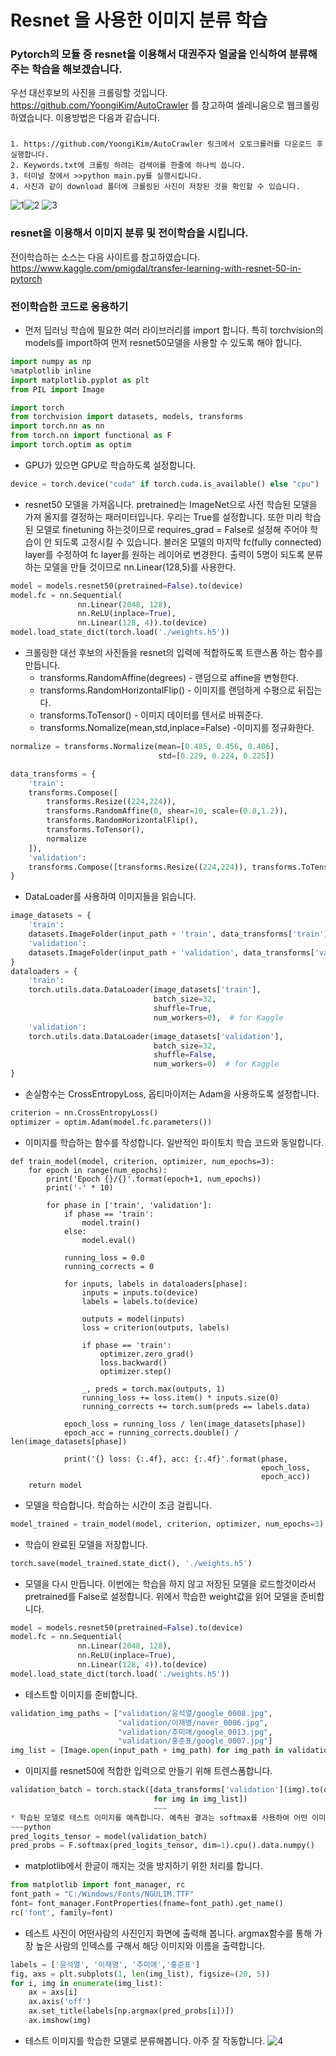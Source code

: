 # Resnet 을 사용한 이미지 분류 학습
### Pytorch의 모듈 중 resnet을 이용해서 대권주자 얼굴을 인식하여 분류해주는 학습을 해보겠습니다.

우선 대선후보의 사진을 크롤링할 것입니다.
https://github.com/YoongiKim/AutoCrawler 를 참고하여 셀레니움으로 웹크롤링 하였습니다.
이용방법은 다음과 같습니다. 

### 
    1. https://github.com/YoongiKim/AutoCrawler 링크에서 오토크롤러를 다운로드 후 실행합니다.
    2. Keywords.txt에 크롤링 하려는 검색어를 한줄에 하나씩 씁니다.
    3. 터미널 창에서 >>python main.py를 실행시킵니다.
    4. 사진과 같이 download 폴더에 크롤링된 사진이 저장된 것을 확인할 수 있습니다.


![1](https://user-images.githubusercontent.com/91925500/135967339-bc168828-0034-4791-9664-30af59af6a8c.png)![2](https://user-images.githubusercontent.com/91925500/135967370-f6b59d7c-53b2-4157-851e-6a668a065fa1.png)
![3](https://user-images.githubusercontent.com/91925500/135967580-25f99b40-ed80-4ff9-899e-0d2ee537d2eb.png)


### resnet을 이용해서 이미지 분류 및 전이학습을 시킵니다.
전이학습하는 소스는 다음 사이트를 참고하였습니다.
https://www.kaggle.com/pmigdal/transfer-learning-with-resnet-50-in-pytorch
### 전이학습한 코드로 응용하기
* 먼저 딥러닝 학습에 필요한 여러 라이브러리를 import 합니다. 특히 torchvision의 models를 import하여 먼저 resnet50모델을 사용할 수 있도록 해야 합니다.
~~~python
import numpy as np
%matplotlib inline
import matplotlib.pyplot as plt
from PIL import Image

import torch
from torchvision import datasets, models, transforms
import torch.nn as nn
from torch.nn import functional as F
import torch.optim as optim
~~~

* GPU가 있으면 GPU로 학습하도록 설정합니다.
~~~python
device = torch.device("cuda" if torch.cuda.is_available() else "cpu")
~~~

* resnet50 모델을 가져옵니다. pretrained는 ImageNet으로 사전 학습된 모델을 가져 올지를 결정하는 패러미터입니다. 우리는 True를 설정합니다.
또한 미리 학습된 모델로 finetuning 하는것이므로 requires_grad = False로 설정해 주어야 학습이 안 되도록 고정시킬 수 있습니다. 불러온 모델의 마지막 fc(fully connected) layer를 수정하여 fc layer를 원하는 레이어로 변경한다. 출력이 5명이 되도록 분류하는 모델을 만들 것이므로 nn.Linear(128,5)를 사용한다.
~~~python
model = models.resnet50(pretrained=False).to(device)
model.fc = nn.Sequential(
               nn.Linear(2048, 128),
               nn.ReLU(inplace=True),
               nn.Linear(128, 4)).to(device)
model.load_state_dict(torch.load('./weights.h5'))
~~~

* 크롤링한 대선 후보의 사진들을 resnet의 입력에 적합하도록 트랜스폼 하는 함수를 만듭니다.
  * transforms.RandomAffine(degrees) - 랜덤으로 affine을 변형한다.
  * transforms.RandomHorizontalFlip() - 이미지를 랜덤하게 수평으로 뒤집는다.
  * transforms.ToTensor() - 이미지 데이터를 텐서로 바꿔준다.
  * transforms.Nomalize(mean,std,inplace=False) -이미지를 정규화한다.
~~~python
normalize = transforms.Normalize(mean=[0.485, 0.456, 0.406],
                                 std=[0.229, 0.224, 0.225])

data_transforms = {
    'train':
    transforms.Compose([
        transforms.Resize((224,224)),
        transforms.RandomAffine(0, shear=10, scale=(0.8,1.2)),
        transforms.RandomHorizontalFlip(),
        transforms.ToTensor(),
        normalize
    ]),
    'validation':
    transforms.Compose([transforms.Resize((224,224)), transforms.ToTensor(),normalize ]),
}
~~~

* DataLoader를 사용하여 이미지들을 읽습니다.
~~~python
image_datasets = {
    'train': 
    datasets.ImageFolder(input_path + 'train', data_transforms['train']),
    'validation': 
    datasets.ImageFolder(input_path + 'validation', data_transforms['validation'])
}
dataloaders = {
    'train':
    torch.utils.data.DataLoader(image_datasets['train'],
                                batch_size=32,
                                shuffle=True,
                                num_workers=0),  # for Kaggle
    'validation':
    torch.utils.data.DataLoader(image_datasets['validation'],
                                batch_size=32,
                                shuffle=False,
                                num_workers=0)  # for Kaggle
}
~~~

* 손실함수는 CrossEntropyLoss, 옵티마이저는 Adam을 사용하도록 설정합니다.
~~~python
criterion = nn.CrossEntropyLoss()
optimizer = optim.Adam(model.fc.parameters())
~~~

* 이미지를 학습하는 함수를 작성합니다. 일반적인 파이토치 학습 코드와 동일합니다.
~~~
def train_model(model, criterion, optimizer, num_epochs=3):
    for epoch in range(num_epochs):
        print('Epoch {}/{}'.format(epoch+1, num_epochs))
        print('-' * 10)

        for phase in ['train', 'validation']:
            if phase == 'train':
                model.train()
            else:
                model.eval()

            running_loss = 0.0
            running_corrects = 0

            for inputs, labels in dataloaders[phase]:
                inputs = inputs.to(device)
                labels = labels.to(device)

                outputs = model(inputs)
                loss = criterion(outputs, labels)

                if phase == 'train':
                    optimizer.zero_grad()
                    loss.backward()
                    optimizer.step()

                _, preds = torch.max(outputs, 1)
                running_loss += loss.item() * inputs.size(0)
                running_corrects += torch.sum(preds == labels.data)

            epoch_loss = running_loss / len(image_datasets[phase])
            epoch_acc = running_corrects.double() / len(image_datasets[phase])

            print('{} loss: {:.4f}, acc: {:.4f}'.format(phase,
                                                        epoch_loss,
                                                        epoch_acc))
    return model
~~~
* 모델을 학습합니다. 학습하는 시간이 조금 걸립니다.
~~~python
model_trained = train_model(model, criterion, optimizer, num_epochs=3)
~~~

* 학습이 완료된 모델을 저장합니다.
~~~python
torch.save(model_trained.state_dict(), './weights.h5')
~~~

* 모델을 다시 만듭니다. 이번에는 학습을 하지 않고 저장된 모델을 로드할것이라서 pretrained를 False로 설정합니다. 위에서 학습한 weight값을 읽어 모델을 준비합니다.
~~~python
model = models.resnet50(pretrained=False).to(device)
model.fc = nn.Sequential(
               nn.Linear(2048, 128),
               nn.ReLU(inplace=True),
               nn.Linear(128, 4)).to(device)
model.load_state_dict(torch.load('./weights.h5'))
~~~

* 테스트할 이미지를 준비합니다.
~~~python
validation_img_paths = ["validation/윤석열/google_0008.jpg",
                        "validation/이재명/naver_0006.jpg",
                        "validation/추미애/google_0013.jpg",
                        "validation/홍준표/google_0007.jpg"]
img_list = [Image.open(input_path + img_path) for img_path in validation_img_paths]
~~~

* 이미지를 resnet50에 적합한 입력으로 만들기 위해 트렌스폼합니다.
~~~python
validation_batch = torch.stack([data_transforms['validation'](img).to(device)
                                for img in img_list])
                                ~~~
* 학습된 모델로 테스트 이미지를 예측합니다. 예측된 결과는 softmax를 사용하여 어떤 이미지로 분류되는지 확률을 보여줍니다.
~~~python
pred_logits_tensor = model(validation_batch)
pred_probs = F.softmax(pred_logits_tensor, dim=1).cpu().data.numpy()
~~~
* matplotlib에서 한글이 깨지는 것을 방지하기 위한 처리를 합니다.
~~~python
from matplotlib import font_manager, rc
font_path = "C:/Windows/Fonts/NGULIM.TTF"
font= font_manager.FontProperties(fname=font_path).get_name()
rc('font', family=font)
~~~

* 테스트 사진이 어떤사람의 사진인지 화면에 출력해 봅니다. argmax함수를 통해 가장 높은 사람의 인덱스를 구해서 해당 이미지와 이름을 출력합니다.
~~~python
labels = ['윤석열', '이재명', '추미애','홍준표']
fig, axs = plt.subplots(1, len(img_list), figsize=(20, 5))
for i, img in enumerate(img_list):
    ax = axs[i]
    ax.axis('off')
    ax.set_title(labels[np.argmax(pred_probs[i])])
    ax.imshow(img)
~~~
* 테스트 이미지를 학습한 모델로 분류해봅니다. 아주 잘 작동합니다.
![4](https://user-images.githubusercontent.com/91925500/135976367-c224657b-d43e-43bf-9803-97ff52b27988.PNG)


